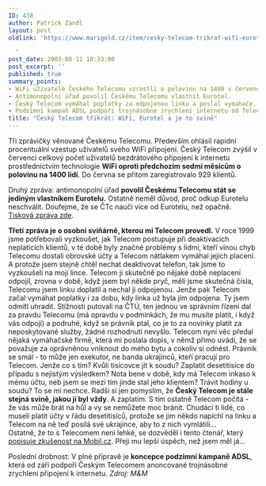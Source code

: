 ```yaml
---
ID: 438
author: Patrick Zandl
layout: post
oldlink: 'https://www.marigold.cz/item/cesky-telecom-trikrat-wifi-eurotel-a-je-to-svine

  '
post_date: 2003-08-11 10:33:00
post_excerpt: ''
published: true
summary_points:
- WiFi uživatelé Českého Telecomu vzrostli o polovinu na 1400 v červenci.
- Antimonopolní úřad povolil Českému Telecomu vlastnit Eurotel.
- Český Telecom vymáhal poplatky za odpojenou linku a poslal vymahače.
- Podzimní kampaň ADSL podpoří trojnásobné zrychlení internetu od Telecomu.
title: "Český Telecom třikrát: WiFi, Eurotel a je to svině"
---
```


<p>
Tři zprávičky věnované Českému Telecomu. Především ohlásil rapidní procentuální vzestup uživatelů svého WiFi připojení. Český Telecom zvýšil v červenci celkový počet uživatelů bezdrátového připojení k internetu prostřednictvím technologie <STRONG>WiFi oproti předchozím sedmi měsícům o polovinu na 1400 lidí</STRONG>. Do června se přitom zaregistrovalo 929 klientů. </p>

<p>
Druhý zpráva: antimonopolní úřad <STRONG>povolil Českému Telecomu stát se jediným vlastníkem Eurotelu.</STRONG> Ostatně neměl důvod, proč odkup Eurotelu neschválit. Doufejme, že se ČTc naučí více od Eurotelu, než opačně. <A href="http://www.ceskytelecom.cz/infocentrum/tiskove_centrum/tiskove_zpravy/clanek.php?tz=08082003_1" target=_blank>Tisková zpráva zde</A>.</p>

<p>
<STRONG>Třetí zpráva je o osobní sviňárně, kterou mi Telecom provedl.</STRONG>&#160;V roce 1999 jsme potřebovali vyzkoušet, jak Telecom postupuje při deaktivacích neplatících klientů, v té době byly značné problémy s lidmi, kteří vinou chyb Telecomu dostali obrovské účty a Telecom nátlakem vymáhal jejich placení. A protože jsem stejně chtěl nechat deaktivovat telefon, tak jsme to vyzkoušeli na mojí lince. Telecom ji skutečně po nějaké době neplacení odpojil, zrovna v době, když jsem byl někde pryč, měli jsme skutečná čísla, Telecomu jsem linku doplatil a nechal ji odpojenou. Jenže pak Telecom začal vymáhat poplatky i za dobu, kdy linka už byla jím odpojena. Ty jsem odmítl uhradit. Stížnosti putovali na ČTÚ, ten jednou ve správním řízení dal za pravdu Telecomu (má opravdu v podmínkách, že mu musíte platit, i když vás odpojí) a podruhé, když se právník ptal, co je to za novinky platit za neposkytované služby, žádné rozhodnutí nevyšlo. Telecom nyní věc předal nějaká vymáhačské firmě, která mi poslala dopis, v němž přímo uvádí, že se považuje za oprávněnou vniknout do mého bytu a cokoliv si odnést. Právník se smál - to může jen exekutor, ne banda ukrajinců, kteří pracují pro Telecom. Jenže co s tím? Kvůli tisícovce jít k soudu? Zaplatit desetitisíce do případu s nejistým výsledkem? Nota bene v době, kdy má Telecom inkaso k mému účtu, neb jsem se mezi tím jinde stal jeho klientem? Trávit hodiny u soudu? To se mi nechce. Radši si jen pomyslím, že <STRONG>Český Telecom je stále stejná svině, jakou jí byl vždy</STRONG>. A zaplatím. S tím ostatně Telecom počítá - že vás může brát na hůl a vy se nemůžete moc bránit. Chudáci ti lidé, co museli platit účty v řádu desetitisíců, protože se jim někdo napíchl na linku a Telecom na ně teď posílá své ukrajince, aby to z nich vymlátili...<BR>Ostatně, že to s Telecomem není lehké, se dozvěděl i tento čtenář, který <A href="http://mobil.idnes.cz/publicistika/telecom030810.html" target=_blank>popisuje zkušenost na Mobil.cz</A>. Přeji mu lepší úspěch, než jsem měl já...</p>

<p>
Poslední drobnost: V plné přípravě je <STRONG>koncepce podzimní kampaně ADSL</STRONG>, která od září podpoří Českým Telecomem anoncované trojnásobné zrychlení připojení k internetu. <EM>Zdroj: M&amp;M</EM></p>